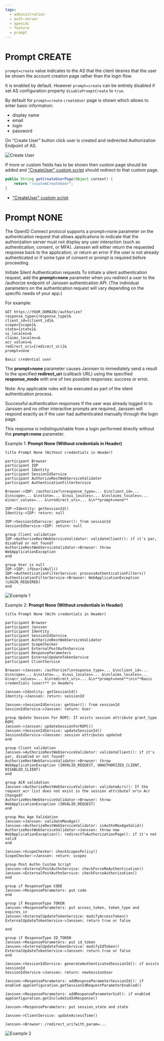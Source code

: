 ```yaml
---
tags:
  - administration
  - auth-server
  - openidc
  - feature
  - prompt
---
```


# Prompt CREATE

`prompt=create` value indicates to the AS that the client desires that the user be shown
 the account creation page rather than the login flow.

It is enabled by default. However `prompt=create` can be entirely disabled if set
AS configuration property `disablePromptCreate` to `true`.

By default for `prompt=create` `createUser` page is shown which allows to enter basic information:
- display name
- email
- login
- password

On "Create User" button click user is created and redirected Authorization Endpoint of AS.

![Create User](../../../assets/create-user.png)

If more or custom fields has to be shown then custom page should be added and ["CreateUser" custom script](../../developer/scripts/create-user.md) 
should redirect to that custom page.

```java
public String getCreateUserPage(Object context) {
    return "/customCreateUser";
}
```

- ["CreateUser" custom script](../../developer/scripts/create-user.md)


# Prompt NONE

The OpenID Connect protocol supports a prompt=none parameter on the authentication request that allows applications to indicate that the authorization server must not display any user interaction (such as authentication, consent, or MFA). Janssen will either return the requested response back to the application, or return an error if the user is not already authenticated or if some type of consent or prompt is required before proceeding.

Initiate Silent Authentication requests
To initiate a silent authentication request, add the **prompt=none** parameter when you
redirect a user to the /authorize endpoint of Janssen authentication API.
(The individual parameters on the authentication request will vary depending on the specific needs of your app.)

For example:

```
GET https://YOUR_DOMAIN//authorize?
response_type={response_type}&
client_id={client_id}&
scope={scope}&
state={state}&
ui_locales=&
claims_locales=&
acr_values=&
redirect_uri={redirect_uri}&
prompt=none

Basic credential user
```

The **prompt=none** parameter causes Jannsen to immediately send a result to the specified
**redirect_uri** (callback URL) using the specified **response_mode** with one of two possible
responses: success or error.

Note: Any applicable rules will be executed as part of the silent authentication process.

Successful authentication responses
If the user was already logged in to Janssen and no other interactive prompts are required, Janssen
will respond exactly as if the user had authenticated manually through the login page.

This response is indistinguishable from a login performed directly without the **prompt=none** parameter.

Example 1: **Prompt None (Without credentials in Header)**
```
title Prompt None (Without credentials in Header)

participant Browser
participant IDP
participant Identity
participant SessionIdService
participant AuthorizeRestWebServiceValidator
participant AuthenticationFilterService

Browser->IDP: /authorize?\nresponse_type=... &\nclient_id=... &\nscope=... &\nstate=... &\nui_locales=... &\nclaims_locales=... &\nacr_values=... &\nredirect_uri=... &\n**prompt=none**

IDP->Identity: getSessionId()
Identity->IDP: return: null

IDP->SessionIdService: getUser(): from sessionId
SessionIdService->IDP: return: null

group Client validation
IDP->AuthorizeRestWebServiceValidator: validateClient(): if it's par, disabled or not found?
AuthorizeRestWebServiceValidator->Browser: throw WebApplicationException
end

group User is null
IDP->IDP: ifUserIsNull()
IDP->AuthenticationFilterService: processAuthenticationFilters()
AuthenticationFilterService->Browser: WebApplicationException (LOGIN_REQUIRED)
end
```
![Example 1](../../../assets/prompt_none_1.png)

Example 2: **Prompt None (Without credentials in Header)**
```
title Prompt None (With credentials in Header)

participant Browser
participant Janssen
participant Identity
participant SessionIdService
participant AuthorizeRestWebServiceValidator
participant ScopeChecker
participant ExternalPostAuthnService
participant ResponseParameters
participant ExternalUpdateTokenService
participant ClientService

Browser->Janssen: /authorize?\nresponse_type=... &\nclient_id=... &\nscope=... &\nstate=... &\nui_locales=... &\nclaims_locales=... &\nacr_values=... &\nredirect_uri=... &\n**prompt=none**\n\n**Basic credentials (user)** in Headers

Janssen->Identity: getSessionId()
Identity->Janssen: return: sessionId

Janssen->SessionIdService: getUser(): from sessionId
SessionIdService->Janssen: return: User

group Update Session For ROPC: If exists session attribute grant_type ROPC
Janssen->Janssen: updateSessionForROPC()
Janssen->SessionIdService: updateSessionId()
SessionIdService->Janssen: session attributes updated
end

group Client validation
Janssen->AuthorizeRestWebServiceValidator: validateClient(): if it's par, disabled or not found?
AuthorizeRestWebServiceValidator->Browser: throw WebApplicationException (INVALID_REQUEST, UNAUTHORIZED_CLIENT, DISABLED_CLIENT)
end

group ACR validation
Janssen->AuthorizeRestWebServiceValidator: validateAcrs(): If the request acr list does not exist in the session attribute? or\n Acr Changed?
AuthorizeRestWebServiceValidator->Browser: throw WebApplicationException (INVALID_REQUEST)
end

group Max Age Validation
Janssen->Janssen: validateMaxAge()
Janssen->AuthorizeRestWebServiceValidator: isAuthnMaxAgeValid()
AuthorizeRestWebServiceValidator->Janssen: throw new WebApplicationException(): redirectToAuthorizationPage(): if it's not valid
end

Janssen->ScopeChecker: checkScopesPolicy()
ScopeChecker->Janssen: return: scopes

group Post Authn Custom Script
Janssen->ExternalPostAuthnService: checkForceReAuthentication()
Janssen->ExternalPostAuthnService: checkForceAuthorization()
end

group if ResponseType CODE
Janssen->ResponseParameters: put code
end

group if ResponseType TOKEN
Janssen->ResponseParameters: put access_token, token_type and expires_in
Janssen->ExternalUpdateTokenService: modifyAccessToken()
ExternalUpdateTokenService->Janssen: return true or false

end

group if ResponseType ID_TOKEN
Janssen->ResponseParameters: put id_token
Janssen->ExternalUpdateTokenService: modifyIdToken()
ExternalUpdateTokenService->Janssen: return true or false
end

Janssen->SessionIdService: generateAuthenticatedSessionId(): if exists sessionId
SessionIdService->Janssen: return: newSessionUser

Janssen->ResponseParameters: addRespnseParameterSessionId(): if enabled appConfiguration.getSessionIdRequestParameterEnabled()

Janssen->ResponseParameters: addResponseParameterSid(): if enabled appConfiguration.getIncludeSidInResponse()

Janssen->ResponseParameters: put session_state and state

Janssen->ClientService: updateAccessTime()

Janssen->Browser: /redirect_uri?with_param=...
```
![Example 2](../../../assets/prompt_none_2.png)